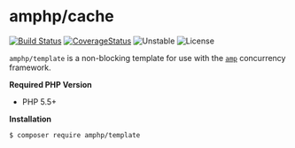 # amphp/cache

[![Build Status](https://img.shields.io/travis/amphp/template/master.svg?style=flat-square)](https://travis-ci.org/amphp/template)
[![CoverageStatus](https://img.shields.io/coveralls/amphp/template/master.svg?style=flat-square)](https://coveralls.io/github/amphp/template?branch=master)
![Unstable](https://img.shields.io/badge/api-unstable-orange.svg?style=flat-square)
![License](https://img.shields.io/badge/license-MIT-blue.svg?style=flat-square)


`amphp/template` is a non-blocking template for use with the [`amp`](https://github.com/amphp/amp)
concurrency framework.

**Required PHP Version**

- PHP 5.5+

**Installation**

```bash
$ composer require amphp/template
```
